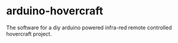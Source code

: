 # arduino-hovercraft
The software for a diy arduino powered infra-red remote controlled hovercraft project.
